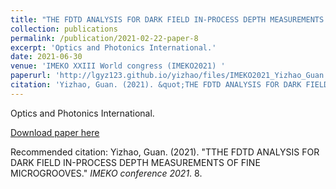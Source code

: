 ```yaml
---
title: "THE FDTD ANALYSIS FOR DARK FIELD IN-PROCESS DEPTH MEASUREMENTS OF FINE MICROGROOVES"
collection: publications
permalink: /publication/2021-02-22-paper-8
excerpt: 'Optics and Photonics International.'
date: 2021-06-30
venue: 'IMEKO XXIII World congress (IMEKO2021) '
paperurl: 'http://lgyz123.github.io/yizhao/files/IMEKO2021_Yizhao_Guan.pdf'
citation: 'Yizhao, Guan. (2021). &quot;THE FDTD ANALYSIS FOR DARK FIELD IN-PROCESS DEPTH MEASUREMENTS OF FINE MICROGROOVES.&quot; <i>IMEKO conference 2021</i>. 8.'
---
```

Optics and Photonics International.

[Download paper here](http://lgyz123.github.io/yizhao/files/IMEKO2021_Yizhao_Guan.pdf)

Recommended citation: Yizhao, Guan. (2021). "TTHE FDTD ANALYSIS FOR DARK FIELD IN-PROCESS DEPTH MEASUREMENTS OF FINE MICROGROOVES." <i>IMEKO conference 2021</i>. 8.
